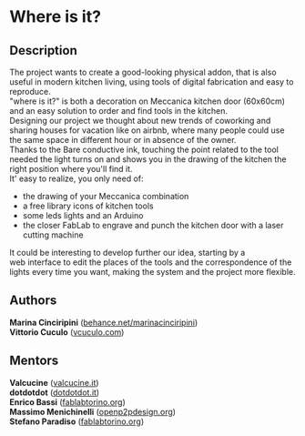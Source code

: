Where is it?
=========

## Description
The project wants to create a good-looking physical addon, that is also useful in modern kitchen living, using tools of digital fabrication and easy to reproduce.  
"where is it?" is both a decoration on Meccanica kitchen door (60x60cm) and an easy solution to order and find tools in the kitchen.  
Designing our project we thought about new trends of coworking and sharing houses for vacation like on airbnb, where many people could use the same space in different hour or in absence of the owner.  
Thanks to the Bare conductive ink, touching the point related to the tool needed the light turns on and shows you in the drawing of the kitchen the right position where you'll find it.  
It' easy to realize, you only need of:  

* the drawing of your Meccanica combination
* a free library icons of kitchen tools
* some leds lights and an Arduino
* the closer FabLab to engrave and punch the kitchen door with a laser cutting machine  

It could be interesting to develop further our idea, starting by a web interface to edit the places of the tools and the correspondence of the lights every time you want, making the system and the project more flexible.

## Authors
**Marina Cinciripini** ([behance.net/marinacinciripini](https://www.behance.net/marinacinciripini/ "behance.net/marinacinciripini"))  
**Vittorio Cuculo** ([vcuculo.com](http://www.vcuculo.com/ "vcuculo.com"))  

## Mentors
**Valcucine** ([valcucine.it](http://www.valcucine.it/ "valcucine.it"))  
**dotdotdot** ([dotdotdot.it](http://www.dotdotdot.it/ "dotdotdot.it"))  
**Enrico Bassi** ([fablabtorino.org](http://fablabtorino.org/ "fablabtorino.org"))  
**Massimo Menichinelli** ([openp2pdesign.org](http://openp2pdesign.org/ "openp2pdesign.org"))  
**Stefano Paradiso** ([fablabtorino.org](http://fablabtorino.org/ "fablabtorino.org"))  
